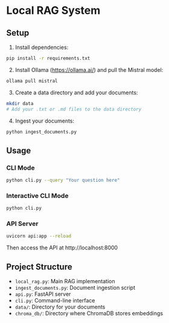 # Local RAG System

## Setup

1. Install dependencies:

```bash
pip install -r requirements.txt
```

2. Install Ollama (https://ollama.ai/) and pull the Mistral model:
```bash
ollama pull mistral
```

3. Create a data directory and add your documents:
```bash
mkdir data
# Add your .txt or .md files to the data directory
```

4. Ingest your documents:
```bash
python ingest_documents.py
```

## Usage

### CLI Mode
```bash
python cli.py --query "Your question here"
```

### Interactive CLI Mode
```bash
python cli.py
```

### API Server
```bash
uvicorn api:app --reload
```
Then access the API at http://localhost:8000

## Project Structure
- `local_rag.py`: Main RAG implementation
- `ingest_documents.py`: Document ingestion script
- `api.py`: FastAPI server
- `cli.py`: Command-line interface
- `data/`: Directory for your documents
- `chroma_db/`: Directory where ChromaDB stores embeddings
